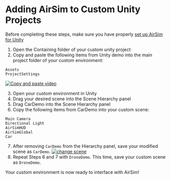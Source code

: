 # Adding AirSim to Custom Unity Projects
Before completing these steps, make sure you have properly [set up AirSim for Unity](Unity.md)
1. Open the Containing folder of your custom unity project
2. Copy and paste the following items from Unity demo into the main project folder of your custom environment:
```
Assets
ProjectSettings
```
[![Copy and paste video](images/unity_copy_and_paste.png)](https://youtu.be/5iplkEC88qw?start=5&end=12)

3. Open your custom environment in Unity
4. Drag your desired scene into the Scene Hierarchy panel
5. Drag CarDemo into the Scene Hierarchy panel
6. Copy the following items from CarDemo into your custom scene:
```
Main Camera
Directional Light
AirSimHUD
AirSimGlobal
Car
```
7. After removing `CarDemo` from the Hierarchy panel, save your modified scene as `CarDemo`.
[![change scene](images/unity_change_scene.png)](https://youtu.be/5iplkEC88qw?start=45&end=78)
8. Repeat Steps 6 and 7 with `DroneDemo`. This time, save your custom scene as `DroneDemo`.

Your custom environment is now ready to interface with AirSim!